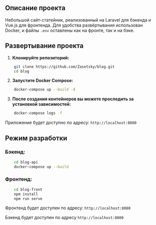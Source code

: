 ## Описание проекта

Небольшой сайт-статейник, реализованный на Laravel для бэкенда и Vue.js для фронтенда. Для удобства развёртывания использован Docker, и файлы `.env` оставлены как на фронте, так и на бэке.

## Развертывание проекта

1. **Клонируйте репозиторий:**


```bash
	git clone https://github.com/Zasetsky/blog.git
	cd blog
```

2. **Запустите Docker Compose:**

```bash
	docker-compose up --build -d
```
	
3. **После создания контейнеров вы можете проследить за установкой зависимостей:**

```bash
	docker-compose logs -f
```

Приложение будет доступно по адресу: `http://localhost:8000`

## Режим разработки

### Бэкенд:

```bash
	cd blog-api
	docker-compose up --build
```
	
### Фронтенд:

```bash
	cd blog-front
	npm install
	npm run serve
```

Фронтенд будет доступен по адресу: `http://localhost:8080`

Бэкенд будет доступен по адресу `http://localhost:8000`